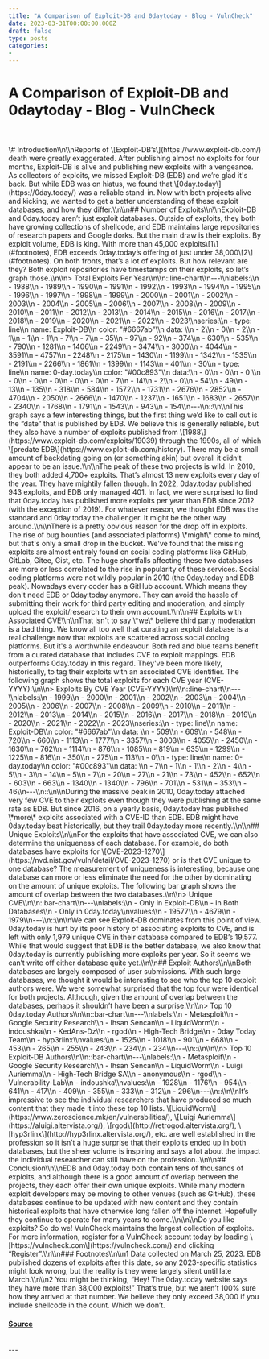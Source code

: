```yaml
---
title: "A Comparison of Exploit-DB and 0daytoday - Blog - VulnCheck"
date: 2023-03-31T00:00:00.000Z
draft: false
type: posts
categories: 
- 
---
```

# A Comparison of Exploit-DB and 0daytoday - Blog - VulnCheck

<br/>

<br/>
\# Introduction\\n\\nReports of \[Exploit-DB’s\](https://www.exploit-db.com/) death were greatly exaggerated. After publishing almost no exploits for four months, Exploit-DB is alive and publishing new exploits with a vengeance. As collectors of exploits, we missed Exploit-DB (EDB) and we’re glad it's back. But while EDB was on hiatus, we found that \[0day.today\](https://0day.today/) was a reliable stand-in. Now with both projects alive and kicking, we wanted to get a better understanding of these exploit databases, and how they differ.\\n\\n## Number of Exploits\\n\\nExploit-DB and 0day.today aren’t just exploit databases. Outside of exploits, they both have growing collections of shellcode, and EDB maintains large repositories of research papers and Google dorks. But the main draw is their exploits. By exploit volume, EDB is king. With more than 45,000 exploits\[1\](#footnotes), EDB exceeds 0day.today’s offering of just under 38,000\[2\](#footnotes). On both fronts, that’s a lot of exploits. But how relevant are they? Both exploit repositories have timestamps on their exploits, so let’s graph those.\\n\\n> Total Exploits Per Year\\n\\n::line-chart\\n---\\nlabels:\\n - 1988\\n - 1989\\n - 1990\\n - 1991\\n - 1992\\n - 1993\\n - 1994\\n - 1995\\n - 1996\\n - 1997\\n - 1998\\n - 1999\\n - 2000\\n - 2001\\n - 2002\\n - 2003\\n - 2004\\n - 2005\\n - 2006\\n - 2007\\n - 2008\\n - 2009\\n - 2010\\n - 2011\\n - 2012\\n - 2013\\n - 2014\\n - 2015\\n - 2016\\n - 2017\\n - 2018\\n - 2019\\n - 2020\\n - 2021\\n - 2022\\n - 2023\\nseries:\\n - type: line\\n name: Exploit-DB\\n color: "#6667ab"\\n data: \\n - 2\\n - 0\\n - 2\\n - 1\\n - 1\\n - 1\\n - 7\\n - 7\\n - 35\\n - 97\\n - 92\\n - 374\\n - 630\\n - 535\\n - 790\\n - 1281\\n - 1406\\n - 2249\\n - 3474\\n - 3000\\n - 4044\\n - 3591\\n - 4757\\n - 2248\\n - 2175\\n - 1430\\n - 1199\\n - 1342\\n - 1535\\n - 2191\\n - 2266\\n - 1861\\n - 1399\\n - 1143\\n - 401\\n - 30\\n - type: line\\n name: 0-day.today\\n color: "#00c893"\\n data:\\n - 0\\n - 0\\n - 0 \\n - 0\\n - 0\\n - 0\\n - 0\\n - 0\\n - 7\\n - 14\\n - 2\\n - 0\\n - 54\\n - 49\\n - 13\\n - 135\\n - 318\\n - 584\\n - 1572\\n - 1731\\n - 2676\\n - 2852\\n - 4704\\n - 2050\\n - 2666\\n - 1470\\n - 1237\\n - 1651\\n - 1683\\n - 2657\\n - 2340\\n - 1768\\n - 1791\\n - 1543\\n - 943\\n - 154\\n---\\n::\\n\\nThis graph says a few interesting things, but the first thing we’d like to call out is the “date” that is published by EDB. We believe this is generally reliable, but they also have a number of exploits published from \[1988\](https://www.exploit-db.com/exploits/19039) through the 1990s, all of which \[predate EDB\](https://www.exploit-db.com/history). There may be a small amount of backdating going on (or something akin) but overall it didn’t appear to be an issue.\\n\\nThe peak of these two projects is wild. In 2010, they both added 4,700+ exploits. That’s almost 13 new exploits every day of the year. They have mightily fallen though. In 2022, 0day.today published 943 exploits, and EDB only managed 401. In fact, we were surprised to find that 0day.today has published more exploits per year than EDB since 2012 (with the exception of 2019). For whatever reason, we thought EDB was the standard and 0day.today the challenger. It might be the other way around.\\n\\nThere is a pretty obvious reason for the drop off in exploits. The rise of bug bounties (and associated platforms) \*might\* come to mind, but that's only a small drop in the bucket. We've found that the missing exploits are almost entirely found on social coding platforms like GitHub, GitLab, Gitee, Gist, etc. The huge shortfalls affecting these two databases are more or less correlated to the rise in popularity of these services. Social coding platforms were not wildly popular in 2010 (the 0day.today and EDB peak). Nowadays every coder has a GitHub account. Which means they don't need EDB or 0day.today anymore. They can avoid the hassle of submitting their work for third party editing and moderation, and simply upload the exploit/research to their own account.\\n\\n## Exploits with Associated CVE\\n\\nThat isn't to say \*we\* believe third party moderation is a bad thing. We know all too well that curating an exploit database is a real challenge now that exploits are scattered across social coding platforms. But it's a worthwhile endeavour. Both red and blue teams benefit from a curated database that includes CVE to exploit mappings. EDB outperforms 0day.today in this regard. They've been more likely, historically, to tag their exploits with an associated CVE identifier. The following graph shows the total exploits for each CVE year (CVE-YYYY):\\n\\n> Exploits By CVE Year (CVE-YYYY)\\n\\n::line-chart\\n---\\nlabels:\\n - 1999\\n - 2000\\n - 2001\\n - 2002\\n - 2003\\n - 2004\\n - 2005\\n - 2006\\n - 2007\\n - 2008\\n - 2009\\n - 2010\\n - 2011\\n - 2012\\n - 2013\\n - 2014\\n - 2015\\n - 2016\\n - 2017\\n - 2018\\n - 2019\\n - 2020\\n - 2021\\n - 2022\\n - 2023\\nseries:\\n - type: line\\n name: Exploit-DB\\n color: "#6667ab"\\n data: \\n - 509\\n - 609\\n - 548\\n - 720\\n - 660\\n - 1113\\n - 1777\\n - 3357\\n - 3003\\n - 4055\\n - 2450\\n - 1630\\n - 762\\n - 1114\\n - 876\\n - 1085\\n - 819\\n - 635\\n - 1299\\n - 1225\\n - 816\\n - 350\\n - 275\\n - 113\\n - 0\\n - type: line\\n name: 0-day.today\\n color: "#00c893"\\n data: \\n - 7\\n - 1\\n - 1\\n - 2\\n - 4\\n - 5\\n - 3\\n - 14\\n - 5\\n - 7\\n - 20\\n - 27\\n - 21\\n - 73\\n - 452\\n - 652\\n - 603\\n - 663\\n - 1340\\n - 1340\\n - 796\\n - 701\\n - 531\\n - 353\\n - 46\\n---\\n::\\n\\nDuring the massive peak in 2010, 0day.today attached very few CVE to their exploits even though they were publishing at the same rate as EDB. But since 2016, on a yearly basis, 0day.today has published \*more\* exploits associated with a CVE-ID than EDB. EDB might have 0day.today beat historically, but they trail 0day.today more recently.\\n\\n## Unique Exploits\\n\\nFor the exploits that have associated CVE, we can also determine the uniqueness of each database. For example, do both databases have exploits for \[CVE-2023-1270\](https://nvd.nist.gov/vuln/detail/CVE-2023-1270) or is that CVE unique to one database? The measurement of uniqueness is interesting, because one database can more or less eliminate the need for the other by dominating on the amount of unique exploits. The following bar graph shows the amount of overlap between the two databases.\\n\\n> Unique CVE\\n\\n::bar-chart\\n---\\nlabels:\\n - Only in Exploit-DB\\n - In Both Databases\\n - Only in 0day.today\\nvalues:\\n - 19577\\n - 4679\\n - 1979\\n---\\n::\\n\\nWe can see Exploit-DB dominates from this point of view. 0day.today is hurt by its poor history of associating exploits to CVE, and is left with only 1,979 unique CVE in their database compared to EDB’s 19,577. While that would suggest that EDB is the better database, we also know that 0day.today is currently publishing more exploits per year. So it seems we can’t write off either database quite yet.\\n\\n## Exploit Authors\\n\\nBoth databases are largely composed of user submissions. With such large databases, we thought it would be interesting to see who the top 10 exploit authors were. We were somewhat surprised that the top four were identical for both projects. Although, given the amount of overlap between the databases, perhaps it shouldn’t have been a surprise.\\n\\n> Top 10 0day.today Authors\\n\\n::bar-chart\\n---\\nlabels:\\n - Metasploit\\n - Google Security Research\\n - Ihsan Sencan\\n - LiquidWorm\\n - indoushka\\n - KedAns-Dz\\n - rgod\\n - High-Tech Bridge\\n - 0day Today Team\\n - hyp3rlinx\\nvalues:\\n - 1525\\n - 1018\\n - 901\\n - 668\\n - 453\\n - 265\\n - 255\\n - 243\\n - 234\\n - 234\\n---\\n::\\n\\n\\n> Top 10 Exploit-DB Authors\\n\\n::bar-chart\\n---\\nlabels:\\n - Metasploit\\n - Google Security Research\\n - Ihsan Sencan\\n - LiquidWorm\\n - Luigi Auriemma\\n - High-Tech Bridge SA\\n - anonymous\\n - rgod\\n - Vulnerability-Lab\\n - indoushka\\nvalues:\\n - 1928\\n - 1176\\n - 954\\n - 641\\n - 417\\n - 409\\n - 355\\n - 333\\n - 312\\n - 296\\n---\\n::\\n\\nIt’s impressive to see the individual researchers that have produced so much content that they made it into these top 10 lists. \[LiquidWorm\](https://www.zeroscience.mk/en/vulnerabilities/), \[Luigi Auriemma\](https://aluigi.altervista.org/), \[rgod\](http://retrogod.altervista.org/), \[hyp3rlinx\](http://hyp3rlinx.altervista.org/), etc. are well established in the profession so it isn’t a huge surprise that their exploits ended up in both databases, but the sheer volume is inspiring and says a lot about the impact the individual researcher can still have on the profession..\\n\\n## Conclusion\\n\\nEDB and 0day.today both contain tens of thousands of exploits, and although there is a good amount of overlap between the projects, they each offer their own unique exploits. While many modern exploit developers may be moving to other venues (such as GitHub), these databases continue to be updated with new content and they contain historical exploits that have otherwise long fallen off the internet. Hopefully they continue to operate for many years to come.\\n\\n\\nDo you like exploits? So do we! VulnCheck maintains the largest collection of exploits. For more information, register for a VulnCheck account today by loading \[https://vulncheck.com\](https://vulncheck.com/) and clicking “Register”.\\n\\n### Footnotes\\n\\n1 Data collected on March 25, 2023. EDB published dozens of exploits after this date, so any 2023-specific statistics might look wrong, but the reality is they were largely silent until late March.\\n\\n2 You might be thinking, “Hey! The 0day.today website says they have more than 38,000 exploits!” That’s true, but we aren’t 100% sure how they arrived at that number. We believe they only exceed 38,000 if you include shellcode in the count. Which we don’t.

#### [Source](https://vulncheck.com/blog/edb-0day-compare)

<br/>
---

